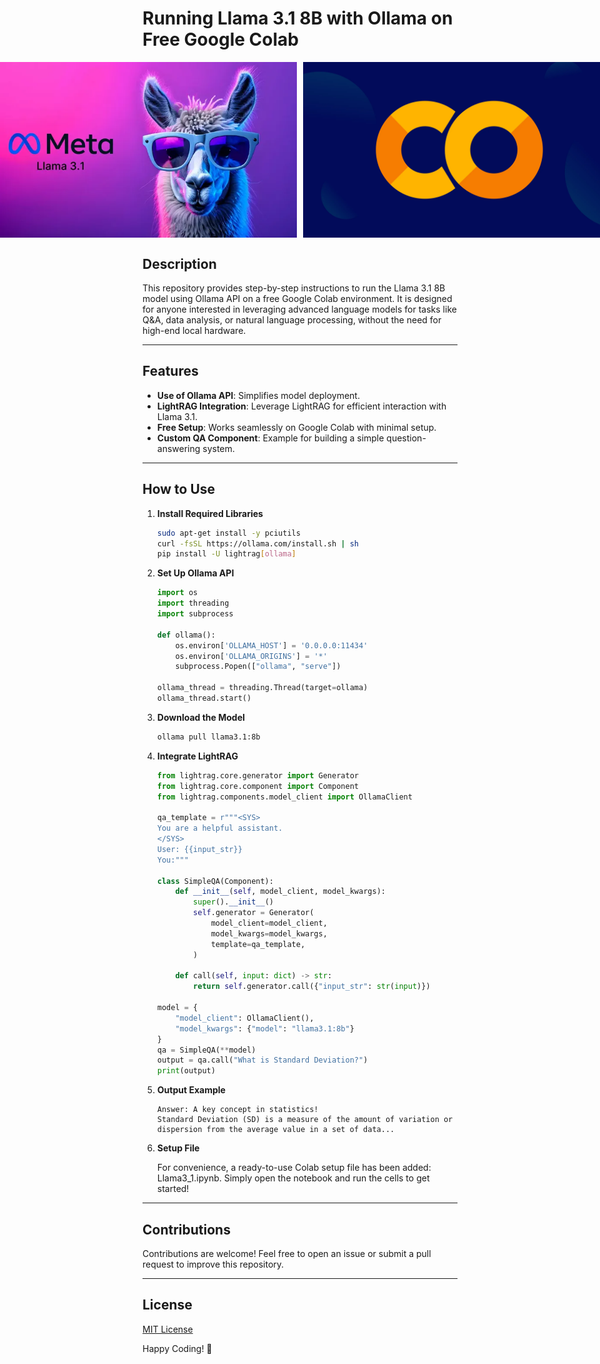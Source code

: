 # Running Llama 3.1 8B with Ollama on Free Google Colab

<div style="display: flex; justify-content: center; gap: 10px;">
    <img src="https://github.com/coder-akram-khan/Run-Llama3.1-On-Colab/raw/refs/heads/main/Llama3-1.webp" alt="Llama 3.1" width="500">
    <img src="https://github.com/coder-akram-khan/Run-Llama3.1-On-Colab/raw/refs/heads/main/collab.webp" alt="Collab" width="500">
</div>

## Description
This repository provides step-by-step instructions to run the Llama 3.1 8B model using Ollama API on a free Google Colab environment. It is designed for anyone interested in leveraging advanced language models for tasks like Q&A, data analysis, or natural language processing, without the need for high-end local hardware.

---

## Features
- **Use of Ollama API**: Simplifies model deployment.
- **LightRAG Integration**: Leverage LightRAG for efficient interaction with Llama 3.1.
- **Free Setup**: Works seamlessly on Google Colab with minimal setup.
- **Custom QA Component**: Example for building a simple question-answering system.

---

## How to Use

1. **Install Required Libraries**
    ```bash
    sudo apt-get install -y pciutils
    curl -fsSL https://ollama.com/install.sh | sh
    pip install -U lightrag[ollama]
    ```

2. **Set Up Ollama API**
    ```python
    import os
    import threading
    import subprocess

    def ollama():
        os.environ['OLLAMA_HOST'] = '0.0.0.0:11434'
        os.environ['OLLAMA_ORIGINS'] = '*'
        subprocess.Popen(["ollama", "serve"])

    ollama_thread = threading.Thread(target=ollama)
    ollama_thread.start()
    ```

3. **Download the Model**
    ```bash
    ollama pull llama3.1:8b
    ```

4. **Integrate LightRAG**
    ```python
    from lightrag.core.generator import Generator
    from lightrag.core.component import Component
    from lightrag.components.model_client import OllamaClient

    qa_template = r"""<SYS>
    You are a helpful assistant.
    </SYS>
    User: {{input_str}}
    You:"""

    class SimpleQA(Component):
        def __init__(self, model_client, model_kwargs):
            super().__init__()
            self.generator = Generator(
                model_client=model_client,
                model_kwargs=model_kwargs,
                template=qa_template,
            )

        def call(self, input: dict) -> str:
            return self.generator.call({"input_str": str(input)})

    model = {
        "model_client": OllamaClient(),
        "model_kwargs": {"model": "llama3.1:8b"}
    }
    qa = SimpleQA(**model)
    output = qa.call("What is Standard Deviation?")
    print(output)
    ```

5. **Output Example**
    ```plaintext
    Answer: A key concept in statistics!
    Standard Deviation (SD) is a measure of the amount of variation or dispersion from the average value in a set of data...
    ```
5. **Setup File**
   
    For convenience, a ready-to-use Colab setup file has been added: Llama3_1.ipynb. Simply open the notebook and run the cells to get started!
    
---

## Contributions
Contributions are welcome! Feel free to open an issue or submit a pull request to improve this repository.

---

## License
[MIT License](LICENSE)

Happy Coding! 🚀
